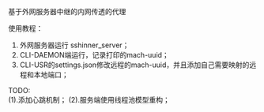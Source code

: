 基于外网服务器中继的内网传透的代理　 

使用教程：  

1. 外网服务器运行 sshinner_server；   
2. CLI-DAEMON端运行，记录打印的mach-uuid；   
3. CLI-USR的settings.json修改远程的mach-uuid，并且添加自己需要映射的远程和本地端口；   

TODO:   
(1).添加心跳机制；
(2).服务端使用线程池模型重构；
